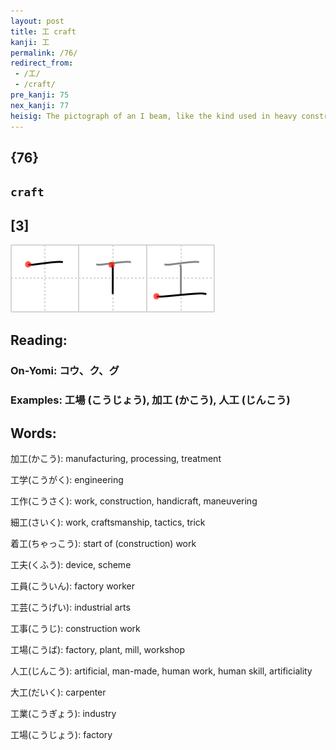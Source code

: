 ```yaml
---
layout: post
title: 工 craft
kanji: 工
permalink: /76/
redirect_from:
 - /工/
 - /craft/
pre_kanji: 75
nex_kanji: 77
heisig: The pictograph of an I beam, like the kind used in heavy construction work on buildings and bridges, gives us the character for <b>craft</b> in general.
---
```


## {76}

## `craft`

## [3]

<div class="stroke"><img src="../images/E5B7A5.png" /></div>

## Reading:

### On-Yomi: コウ、ク、グ

### Examples: 工場 (こうじょう), 加工 (かこう), 人工 (じんこう)

## Words:

加工(かこう): manufacturing, processing, treatment

工学(こうがく): engineering

工作(こうさく): work, construction, handicraft, maneuvering

細工(さいく): work, craftsmanship, tactics, trick

着工(ちゃっこう): start of (construction) work

工夫(くふう): device, scheme

工員(こういん): factory worker

工芸(こうげい): industrial arts

工事(こうじ): construction work

工場(こうば): factory, plant, mill, workshop

人工(じんこう): artificial, man-made, human work, human skill, artificiality

大工(だいく): carpenter

工業(こうぎょう): industry

工場(こうじょう): factory
